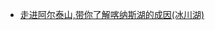 - [走进阿尔泰山,带你了解喀纳斯湖的成因(冰川湖)](https://www.bilibili.com/video/BV1Zh411x7RU/?spm_id_from=333.337.search-card.all.click&vd_source=3d8ccab137cc879b5f9cbc14d68843ab)
